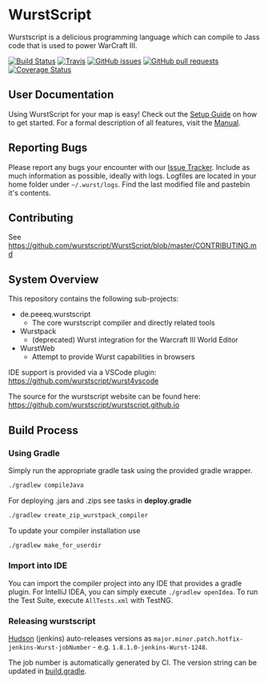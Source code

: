 # WurstScript

Wurstscript is a delicious programming language which can compile to Jass code that is used to power WarCraft III.

[![Build Status](http://peeeq.de/hudson/job/Wurst/badge/icon)](http://peeeq.de/hudson/job/Wurst/)
[![Travis](https://travis-ci.org/wurstscript/WurstScript.svg?branch=master)](https://travis-ci.org/wurstscript/WurstScript)
[![GitHub issues](https://img.shields.io/github/issues/wurstscript/WurstScript.svg)]()
[![GitHub pull requests](https://img.shields.io/github/issues-pr/wurstscript/WurstScript.svg)]()
[![Coverage Status](https://coveralls.io/repos/github/wurstscript/WurstScript/badge.svg?branch=master)](https://coveralls.io/github/wurstscript/WurstScript?branch=master)


## User Documentation

Using WurstScript for your map is easy! Check out the [Setup Guide](https://wurstscript.github.io/start.html) on how to get started.
For a formal description of all features, visit the [Manual](https://wurstscript.github.io/manual.html).


##  Reporting Bugs

Please report any bugs your encounter with our [Issue Tracker](https://github.com/wurstscript/WurstScript/issues).
Include as much information as possible, ideally with logs.
Logfiles are located in your home folder under `~/.wurst/logs`.
Find the last modified file and pastebin it's contents.

## Contributing

See https://github.com/wurstscript/WurstScript/blob/master/CONTRIBUTING.md

## System Overview

This repository contains the following sub-projects:

- de.peeeq.wurstscript
	- The core wurstscript compiler and directly related tools
- Wurstpack
	- (deprecated) Wurst integration for the Warcraft III World Editor
- WurstWeb
	- Attempt to provide Wurst capabilities in browsers

IDE support is provided via a VSCode plugin: https://github.com/wurstscript/wurst4vscode

The source for the wurstscript website can be found here: https://github.com/wurstscript/wurstscript.github.io

## Build Process

### Using Gradle

Simply run the appropriate gradle task using the provided gradle wrapper.

```bash
./gradlew compileJava
```

For deploying .jars and .zips see tasks in **deploy.gradle**

```bash
./gradlew create_zip_wurstpack_compiler
```

To update your compiler installation use

```bash
./gradlew make_for_userdir
```

### Import into IDE

You can import the compiler project into any IDE that provides a gradle plugin.
For IntelliJ IDEA, you can simply execute `./gradlew openIdea`.
To run the Test Suite, execute `AllTests.xml` with TestNG.

### Releasing wurstscript

[Hudson](http://peeeq.de/hudson/job/Wurst/) (jenkins) auto-releases versions as `major.minor.patch.hotfix-jenkins-Wurst-jobNumber` - e.g. `1.8.1.0-jenkins-Wurst-1248`.

The job number is automatically generated by CI.
The version string can be updated in [build.gradle](https://github.com/wurstscript/WurstScript/blob/06938245272f8a98975852d88222136cf2255242/de.peeeq.wurstscript/build.gradle#L28).
